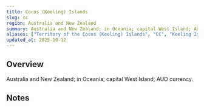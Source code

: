 ```yaml
---
title: Cocos (Keeling) Islands
slug: cc
region: Australia and New Zealand
summary: Australia and New Zealand; in Oceania; capital West Island; AUD currency.
aliases: ["Territory of the Cocos (Keeling) Islands", "CC", "Keeling Islands"]
updated_at: 2025-10-12
---
```


## Overview

Australia and New Zealand; in Oceania; capital West Island; AUD currency.

## Notes

<!-- Add your first note below -->
